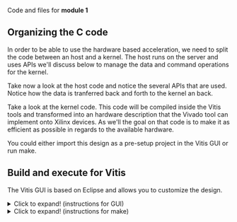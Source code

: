 Code and files for **module 1**

## Organizing the C code
In order to be able to use the hardware based acceleration, we need to split the code between an host and a kernel.  The host runs on the server and uses APIs we'll discuss below to manage the data and command operations for the kernel.

Take now a look at the host code and notice the several APIs that are used.
Notice how the data is tranferred back and forth to the kernel an back.

Take a look at the kernel code.  This code will be compiled inside the Vitis tools and transformed into an hardware description that the Vivado tool can implement onto Xilinx devices. As we'll the goal on that code is to make it as efficient as possible in regards to the available hardware.

You could either import this design as a pre-setup project in the Vitis GUI or run make.
## Build and execute for Vitis
The Vitis GUI is based on Eclipse and allows you to customize the design.
<details>
  <summary>Click to expand! (instructions for GUI)</summary>
  
    ### Using Vitis via the GUI
    1. Open a terminal
    2. Setup and launch Vitis
    3, "File" menu -> "Import"...
    4. Accept the default of the Vitis project exported zip file and click "Next"
    5. Click "Browse" on the next window and navigate to the ./docs/module1_baseline/project directory
    6. Select the vitis_export_archive.ide.zip and click "Okay"
    7. Next window click "Finish"
    
    ### Setting up the Platform
    1. Click on the "Problems" tab in the lower window pane of the GUI
 
</details>

<details>
  <summary>Click to expand! (instructions for make)</summary>
  
    ## Using **make**
    1. Open a terminal
    2. Setup Vitis
    3. Navigate to ./build
    4. Run make
       * make 
         * Without options, it will show the help
       * make build TARGET=sw_emu|hw_emu|hw
         * Builds for software or hardware emulation. The "hw" option runs the full compilation.
       * make run TARGET=sw_emu|hw_emu|hw
         * Executes for software or hardware emulation with "hw" running on the card after full compilation
	     * make clean
	       * delete files to start from a clean context
         
</details>
